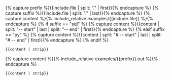 {% capture prefix %}{{include.file | split: "." | first}}{% endcapture %}
{% capture suffix %}{{include.file | split: "." | last}}{% endcapture %}
{% capture content %}{% include_relative examples/{{include.file}} %}{% endcapture %}
{% if suffix == "sql" %}
{% capture content %}{{content | split: "-- start" | last | split: "-- end" | first}}{% endcapture %}
{% elsif suffix == "py" %}
{% capture content %}{{content | split: "# -- start" | last | split: "# -- end" | first}}{% endcapture %}
{% endif %}
```{{suffix}}
{{content | strip}}
```
{% capture content %}{% include_relative examples/{{prefix}}.out %}{% endcapture %}
```
{{content | strip}}
```
